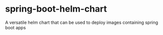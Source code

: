 # spring-boot-helm-chart
A versatile helm chart that can be used to deploy images containing spring boot apps
